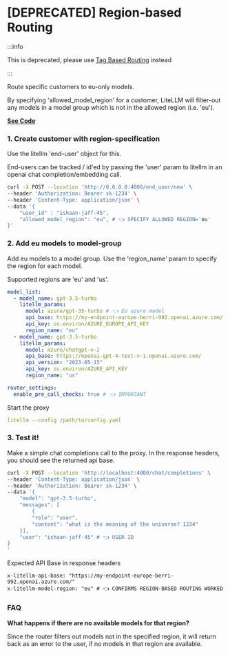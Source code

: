 # [DEPRECATED] Region-based Routing

:::info

This is deprecated, please use [Tag Based Routing](./tag_routing.md) instead

:::


Route specific customers to eu-only models.

By specifying 'allowed_model_region' for a customer, LiteLLM will filter-out any models in a model group which is not in the allowed region (i.e. 'eu').

[**See Code**](https://github.com/BerriAI/litellm/blob/5eb12e30cc5faa73799ebc7e48fc86ebf449c879/litellm/router.py#L2938)

### 1. Create customer with region-specification

Use the litellm 'end-user' object for this. 

End-users can be tracked / id'ed by passing the 'user' param to litellm in an openai chat completion/embedding call.

```bash
curl -X POST --location 'http://0.0.0.0:4000/end_user/new' \
--header 'Authorization: Bearer sk-1234' \
--header 'Content-Type: application/json' \
--data '{
    "user_id" : "ishaan-jaff-45",
    "allowed_model_region": "eu", # 👈 SPECIFY ALLOWED REGION='eu'
}'
```

### 2. Add eu models to model-group 

Add eu models to a model group. Use the 'region_name' param to specify the region for each model.

Supported regions are 'eu' and 'us'.

```yaml
model_list:
  - model_name: gpt-3.5-turbo
    litellm_params:
      model: azure/gpt-35-turbo # 👈 EU azure model
      api_base: https://my-endpoint-europe-berri-992.openai.azure.com/
      api_key: os.environ/AZURE_EUROPE_API_KEY
      region_name: "eu"
  - model_name: gpt-3.5-turbo
    litellm_params:
      model: azure/chatgpt-v-2
      api_base: https://openai-gpt-4-test-v-1.openai.azure.com/
      api_version: "2023-05-15"
      api_key: os.environ/AZURE_API_KEY
      region_name: "us"

router_settings:
  enable_pre_call_checks: true # 👈 IMPORTANT
```

Start the proxy

```yaml
litellm --config /path/to/config.yaml
```

### 3. Test it!

Make a simple chat completions call to the proxy. In the response headers, you should see the returned api base. 

```bash
curl -X POST --location 'http://localhost:4000/chat/completions' \
--header 'Content-Type: application/json' \
--header 'Authorization: Bearer sk-1234' \
--data '{
    "model": "gpt-3.5-turbo", 
    "messages": [
        {
        "role": "user",
        "content": "what is the meaning of the universe? 1234"
    }],
    "user": "ishaan-jaff-45" # 👈 USER ID
}
'
```

Expected API Base in response headers 

```
x-litellm-api-base: "https://my-endpoint-europe-berri-992.openai.azure.com/"
x-litellm-model-region: "eu" # 👈 CONFIRMS REGION-BASED ROUTING WORKED
```

### FAQ 

**What happens if there are no available models for that region?**

Since the router filters out models not in the specified region, it will return back as an error to the user, if no models in that region are available. 
